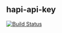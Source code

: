 ## hapi-api-key  


[![Build Status](https://travis-ci.org/firstandthird/hapi-api-key.svg?branch=master)](https://travis-ci.org/firstandthird/hapi-api-key)
